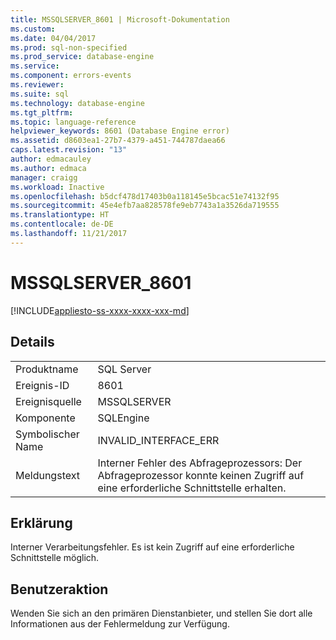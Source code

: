 ```yaml
---
title: MSSQLSERVER_8601 | Microsoft-Dokumentation
ms.custom: 
ms.date: 04/04/2017
ms.prod: sql-non-specified
ms.prod_service: database-engine
ms.service: 
ms.component: errors-events
ms.reviewer: 
ms.suite: sql
ms.technology: database-engine
ms.tgt_pltfrm: 
ms.topic: language-reference
helpviewer_keywords: 8601 (Database Engine error)
ms.assetid: d8603ea1-27b7-4379-a451-744787daea66
caps.latest.revision: "13"
author: edmacauley
ms.author: edmaca
manager: craigg
ms.workload: Inactive
ms.openlocfilehash: b5dcf478d17403b0a118145e5bcac51e74132f95
ms.sourcegitcommit: 45e4efb7aa828578fe9eb7743a1a3526da719555
ms.translationtype: HT
ms.contentlocale: de-DE
ms.lasthandoff: 11/21/2017
---
```

# <a name="mssqlserver8601"></a>MSSQLSERVER_8601
[!INCLUDE[appliesto-ss-xxxx-xxxx-xxx-md](../../includes/appliesto-ss-xxxx-xxxx-xxx-md.md)]
  
## <a name="details"></a>Details  
  
|||  
|-|-|  
|Produktname|SQL Server|  
|Ereignis-ID|8601|  
|Ereignisquelle|MSSQLSERVER|  
|Komponente|SQLEngine|  
|Symbolischer Name|INVALID_INTERFACE_ERR|  
|Meldungstext|Interner Fehler des Abfrageprozessors: Der Abfrageprozessor konnte keinen Zugriff auf eine erforderliche Schnittstelle erhalten.|  
  
## <a name="explanation"></a>Erklärung  
Interner Verarbeitungsfehler. Es ist kein Zugriff auf eine erforderliche Schnittstelle möglich.  
  
## <a name="user-action"></a>Benutzeraktion  
Wenden Sie sich an den primären Dienstanbieter, und stellen Sie dort alle Informationen aus der Fehlermeldung zur Verfügung.  
  
